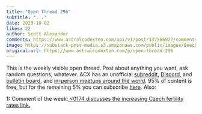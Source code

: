 ```yaml
---
title: "Open Thread 296"
subtitle: "..."
date: 2023-10-02
likes: 22
author: Scott Alexander
comments: https://www.astralcodexten.com/api/v1/post/137586922/comments?&all_comments=true
image: https://substack-post-media.s3.amazonaws.com/public/images/8eec9352-8ea8-4bd4-80dc-053d82534c1b_251x255.png
original-url: https://www.astralcodexten.com/p/open-thread-296
---
```

This is the weekly visible open thread. Post about anything you want, ask random questions, whatever. ACX has an unofficial [subreddit](https://www.reddit.com/r/slatestarcodex/), [Discord](https://discord.gg/RTKtdut), and [bulletin board](https://www.datasecretslox.com/index.php), and [in-person meetups around the world](https://www.lesswrong.com/community?filters%5B0%5D=SSC). 95% of content is free, but for the remaining 5% you can subscribe [here](https://astralcodexten.substack.com/subscribe?). Also:

**1:** Comment of the week:[ <0174 discusses the increasing Czech fertility rates link.](/p/links-for-september-2023/comment/40863139)
